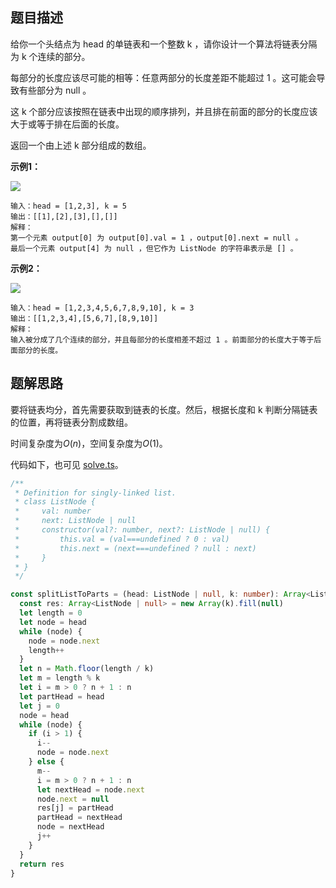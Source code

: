 ## 题目描述

给你一个头结点为 head 的单链表和一个整数 k ，请你设计一个算法将链表分隔为 k 个连续的部分。

每部分的长度应该尽可能的相等：任意两部分的长度差距不能超过 1 。这可能会导致有些部分为 null 。

这 k 个部分应该按照在链表中出现的顺序排列，并且排在前面的部分的长度应该大于或等于排在后面的长度。

返回一个由上述 k 部分组成的数组。

**示例1：**

<img src='https://i.loli.net/2021/09/23/CfOTiaVY6s9Lzou.jpg'></img>

```
输入：head = [1,2,3], k = 5
输出：[[1],[2],[3],[],[]]
解释：
第一个元素 output[0] 为 output[0].val = 1 ，output[0].next = null 。
最后一个元素 output[4] 为 null ，但它作为 ListNode 的字符串表示是 [] 。
```

**示例2：**

<img src='https://i.loli.net/2021/09/23/ANIoQnG9HLO82Te.jpg'></img>

```
输入：head = [1,2,3,4,5,6,7,8,9,10], k = 3
输出：[[1,2,3,4],[5,6,7],[8,9,10]]
解释：
输入被分成了几个连续的部分，并且每部分的长度相差不超过 1 。前面部分的长度大于等于后面部分的长度。
```

## 题解思路

要将链表均分，首先需要获取到链表的长度。然后，根据长度和 k 判断分隔链表的位置，再将链表分割成数组。

时间复杂度为$O(n)$，空间复杂度为$O(1)$。

代码如下，也可见 [solve.ts](./solve.ts)。

```typescript
/**
 * Definition for singly-linked list.
 * class ListNode {
 *     val: number
 *     next: ListNode | null
 *     constructor(val?: number, next?: ListNode | null) {
 *         this.val = (val===undefined ? 0 : val)
 *         this.next = (next===undefined ? null : next)
 *     }
 * }
 */

const splitListToParts = (head: ListNode | null, k: number): Array<ListNode | null> => {
  const res: Array<ListNode | null> = new Array(k).fill(null)
  let length = 0
  let node = head
  while (node) {
    node = node.next
    length++
  }
  let n = Math.floor(length / k)
  let m = length % k
  let i = m > 0 ? n + 1 : n
  let partHead = head
  let j = 0
  node = head
  while (node) {
    if (i > 1) {
      i--
      node = node.next
    } else {
      m--
      i = m > 0 ? n + 1 : n
      let nextHead = node.next
      node.next = null
      res[j] = partHead
      partHead = nextHead
      node = nextHead
      j++
    }
  }
  return res
}

```
